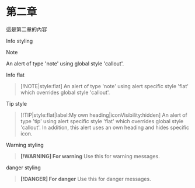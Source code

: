 # 第二章

這是第二章的內容

Info styling
> [!NOTE]
> An alert of type 'note' using global style 'callout'.

Info flat
> [!NOTE|style:flat]
> An alert of type 'note' using alert specific style 'flat' which overrides global style 'callout'.

Tip style
> [!TIP|style:flat|label:My own heading|iconVisibility:hidden]
> An alert of type 'tip' using alert specific style 'flat' which overrides global style 'callout'.
> In addition, this alert uses an own heading and hides specific icon.

Warning styling
> **[!WARNING] For warning**
> Use this for warning messages.

danger styling
> **[!DANGER] For danger**
> Use this for danger messages.
